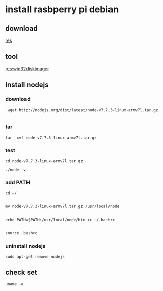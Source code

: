 # install rasbperry pi debian
## download
[res](https://downloads.raspberrypi.org)
## tool
[res:win32diskimager](https://sourceforge.net/projects/win32diskimager/?source=typ_redirect)

## install nodejs

### download
```
 wget http://nodejs.org/dist/latest/node-v7.7.3-linux-armv7l.tar.gz
 
```
### tar
```
tar -xvf node-v7.7.3-linux-armv7l.tar.gz
```
### test
```
cd node-v7.7.3-linux-armv7l.tar.gz

./node -v
```
### add PATH
```
cd ~/


mv node-v7.7.3-linux-armv7l.tar.gz /usr/local/node


echo PATH=$PATH:/usr/local/node/bin >> ~/.bashrc


source .bashrc
```
### uninstall nodejs
```
sudo apt-get remove nodejs
```
## check set
```
uname -a
```
